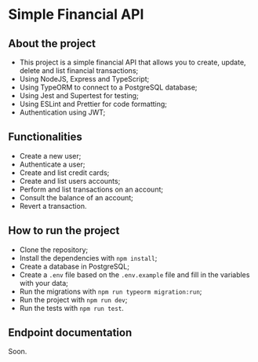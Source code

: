 # Simple Financial API

## About the project

- This project is a simple financial API that allows you to create, update, delete and list financial transactions;
- Using NodeJS, Express and TypeScript;
- Using TypeORM to connect to a PostgreSQL database;
- Using Jest and Supertest for testing;
- Using ESLint and Prettier for code formatting;
- Authentication using JWT;

## Functionalities

- Create a new user;
- Authenticate a user;
- Create and list credit cards;
- Create and list users accounts;
- Perform and list transactions on an account;
- Consult the balance of an account;
- Revert a transaction.

## How to run the project

- Clone the repository;
- Install the dependencies with `npm install`;
- Create a database in PostgreSQL;
- Create a `.env` file based on the `.env.example` file and fill in the variables with your data;
- Run the migrations with `npm run typeorm migration:run`;
- Run the project with `npm run dev`;
- Run the tests with `npm run test`.

## Endpoint documentation

Soon.
